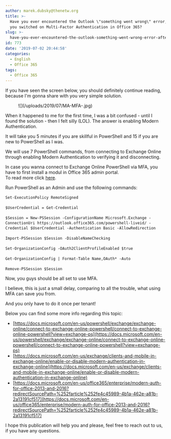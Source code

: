 ```yaml
---
author: marek.dubsky@thenetw.org
title: >-
  Have you ever encountered the Outlook \"something went wrong\" error, after
  you switched on Multi-Factor Authentication in Office 365?
slug: >-
  have-you-ever-encountered-the-outlook-something-went-wrong-error-after-you-switched-on-multi-factor-authentication-in-office-365
id: 773
date: '2019-07-02 20:44:58'
categories:
  - English
  - Office 365
tags:
  - Office 365
---
```


If you have seen the screen below, you should definitely continue reading, because I'm gonna share with you very simple solution.

<figure class="wp-block-image">![](/uploads/2019/07/MA-MFA-.jpg)</figure>

When it happened to me for the first time, I was a bit confused - until I found the solution - then I felt silly (LOL). The answer is enabling Modern Authentication.

It will take you 5 minutes if you are skillful in PowerShell and 15 if you are new to PowerShell as I was.

We will use 7 PowerShell commands, from connecting to Exchange Online through enabling Modern Authentication to verifying it and disconnecting.

In case you wanna connect to Exchange Online PowerShell via MFA, you have to first install a modul in Office 365 admin portal.  
To read more click [here](https://docs.microsoft.com/en-us/powershell/exchange/exchange-online/connect-to-exchange-online-powershell/mfa-connect-to-exchange-online-powershell?view=exchange-ps).

Run PowerShell as an Admin and use the following commands:

    Set-ExecutionPolicy RemoteSigned

    $UserCredential = Get-Credential

    $Session = New-PSSession -ConfigurationName Microsoft.Exchange -ConnectionUri https://outlook.office365.com/powershell-liveid/ -Credential $UserCredential -Authentication Basic -AllowRedirection

    Import-PSSession $Session -DisableNameChecking

    Set-OrganizationConfig -OAuth2ClientProfileEnabled $true

    Get-OrganizationConfig | Format-Table Name,OAuth* -Auto

    Remove-PSSession $Session

Now, you guys should be all set to use MFA.

I believe, this is just a small delay, comparing to all the trouble, what using MFA can save you from.

And you only have to do it once per tenant!

Below you can find some more info regarding this topic:

*   [https://docs.microsoft.com/en-us/powershell/exchange/exchange-online/connect-to-exchange-online-powershell/connect-to-exchange-online-powershell?view=exchange-ps](https://docs.microsoft.com/en-us/powershell/exchange/exchange-online/connect-to-exchange-online-powershell/connect-to-exchange-online-powershell?view=exchange-ps)
*   [https://docs.microsoft.com/en-us/exchange/clients-and-mobile-in-exchange-online/enable-or-disable-modern-authentication-in-exchange-online](https://docs.microsoft.com/en-us/exchange/clients-and-mobile-in-exchange-online/enable-or-disable-modern-authentication-in-exchange-online)
*   [https://docs.microsoft.com/en-us/office365/enterprise/modern-auth-for-office-2013-and-2016?redirectSourcePath=%252farticle%252fe4c45989-4b1a-462e-a81b-2a13191cf517](https://docs.microsoft.com/en-us/office365/enterprise/modern-auth-for-office-2013-and-2016?redirectSourcePath=%252farticle%252fe4c45989-4b1a-462e-a81b-2a13191cf517)

I hope this publication will help you and please, feel free to reach out to us, if you have any questions.